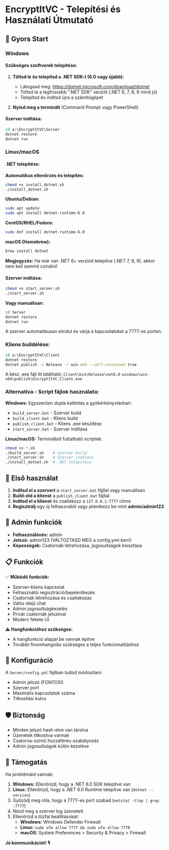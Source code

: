 # EncryptItVC - Telepítési és Használati Útmutató

## 🚀 Gyors Start

### Windows

#### Szükséges szoftverek telepítése:

1. **Töltsd le és telepítsd a .NET SDK-t (6.0 vagy újabb):**
   - Látogasd meg: https://dotnet.microsoft.com/download/dotnet
   - Töltsd le a legfrissebb ".NET SDK" verziót (.NET 6, 7, 8, 9 mind jó)
   - Telepítsd és indítsd újra a számítógépet

2. **Nyisd meg a terminált** (Command Prompt vagy PowerShell)

#### Szerver indítása:

```cmd
cd a:\EncryptItVC\Server
dotnet restore
dotnet run
```

### Linux/macOS

#### .NET telepítése:

**Automatikus ellenőrzés és telepítés:**
```bash
chmod +x install_dotnet.sh
./install_dotnet.sh
```

**Ubuntu/Debian:**
```bash
sudo apt update
sudo apt install dotnet-runtime-6.0
```

**CentOS/RHEL/Fedora:**
```bash
sudo dnf install dotnet-runtime-6.0
```

**macOS (Homebrew):**
```bash
brew install dotnet
```

**Megjegyzés:** Ha már van .NET 6+ verziód telepítve (.NET 7, 8, 9), akkor nem kell semmit csinálni!

#### Szerver indítása:

```bash
chmod +x start_server.sh
./start_server.sh
```

**Vagy manuálisan:**
```bash
cd Server
dotnet restore
dotnet run
```

A szerver automatikusan elindul és várja a kapcsolatokat a 7777-es porton.

### Kliens buildélése:

```cmd
cd a:\EncryptItVC\Client
dotnet restore
dotnet publish -c Release -r win-x64 --self-contained true
```

A kész .exe fájl itt található: `Client\bin\Release\net6.0-windows\win-x64\publish\EncryptItVC.Client.exe`

### Alternatíva - Script fájlok használata:

**Windows:**
Egyszerűen dupla kattintás a gyökérkönyvtárban:
- `build_server.bat` - Szerver build
- `build_client.bat` - Kliens build  
- `publish_client.bat` - Kliens .exe készítése
- `start_server.bat` - Szerver indítása

**Linux/macOS:**
Terminálból futtatható scriptek:
```bash
chmod +x *.sh
./build_server.sh    # Szerver build
./start_server.sh    # Szerver indítása
./install_dotnet.sh  # .NET telepítése
```

## 🎯 Első használat

1. **Indítsd el a szervert** a `start_server.bat` fájllal vagy manuálisan
2. **Build-eld a klienst** a `publish_client.bat` fájllal
3. **Indítsd el a klienst** és csatlakozz a `127.0.0.1:7777` címre
4. **Regisztrálj** egy új felhasználót vagy jelentkezz be mint **admin/admin123**

## 👑 Admin funkciók

- **Felhasználónév:** admin
- **Jelszó:** admin123 (VÁLTOZTASD MEG a config.yml-ben!)
- **Képességek:** Csatornák létrehozása, jogosultságok kiosztása

## 📋 Funkciók

✅ **Működő funkciók:**
- Szerver-kliens kapcsolat
- Felhasználói regisztráció/bejelentkezés
- Csatornák létrehozása és csatlakozás
- Valós idejű chat
- Admin jogosultságkezelés
- Privát csatornák jelszóval
- Modern fekete UI

⚠️ **Hangfunkcióhoz szükséges:**
- A hangfunkció alapjai be vannak építve
- További finomhangolás szükséges a teljes funkcionalitáshoz

## 🔧 Konfiguráció

A `Server/config.yml` fájlban tudod módosítani:
- Admin jelszó (FONTOS!)
- Szerver port
- Maximális kapcsolatok száma
- Titkosítási kulcs

## 🛡️ Biztonság

- Minden jelszó hash-elve van tárolva
- Üzenetek titkosítva vannak
- Csatorna-szintű hozzáférés-szabályozás
- Admin jogosultságok külön kezelése

## 🤝 Támogatás

Ha problémáid vannak:
1. **Windows:** Ellenőrizd, hogy a .NET 6.0 SDK telepítve van
2. **Linux:** Ellenőrizd, hogy a .NET 6.0 Runtime telepítve van (`dotnet --version`)
3. Győződj meg róla, hogy a 7777-es port szabad (`netstat -tlnp | grep :7777`)
4. Nézd meg a szerver log üzeneteit
5. Ellenőrizd a tűzfal beállításokat:
   - **Windows:** Windows Defender Firewall
   - **Linux:** `sudo ufw allow 7777 && sudo ufw allow 7778`
   - **macOS:** System Preferences > Security & Privacy > Firewall

**Jó kommunikációt!** 🎙️
